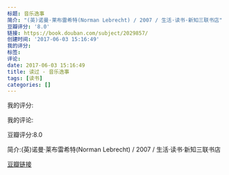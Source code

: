 ```yaml
---
标题: 音乐逸事
简介: "(英)诺曼·莱布雷希特(Norman Lebrecht) / 2007 / 生活·读书·新知三联书店"
豆瓣评分: '8.0'
链接: https://book.douban.com/subject/2029857/
创建时间: '2017-06-03 15:16:49'
我的评分:
标签:
评论:
date: 2017-06-03 15:16:49
title: 读过 - 音乐逸事
tags: [读书]
categories: []
---
```


我的评分:

我的评论:

豆瓣评分:8.0

简介:(英)诺曼·莱布雷希特(Norman Lebrecht) / 2007 / 生活·读书·新知三联书店

[豆瓣链接](https://book.douban.com/subject/2029857/)

